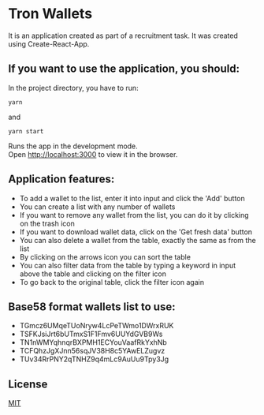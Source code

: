 # Tron Wallets

It is an application created as part of a recruitment task. It was created using Create-React-App.

## If you want to use the application, you should:

In the project directory, you have to run:

`yarn`

and

`yarn start`

Runs the app in the development mode.\
Open [http://localhost:3000](http://localhost:3000) to view it in the browser.

## Application features:

- To add a wallet to the list, enter it into input and click the 'Add' button
- You can create a list with any number of wallets
- If you want to remove any wallet from the list, you can do it by clicking on the trash icon
- If you want to download wallet data, click on the 'Get fresh data' button
- You can also delete a wallet from the table, exactly the same as from the list
- By clicking on the arrows icon you can sort the table
- You can also filter data from the table by typing a keyword in input above the table and clicking on the filter icon
- To go back to the original table, click the filter icon again

## Base58 format wallets list to use:

- TGmcz6UMqeTUoNryw4LcPeTWmo1DWrxRUK
- TSFKJsiJrt6bUTmxS1F1Fmv6UUYdGVB9Ws
- TN1nWMYqhnqrBXPMH1ECYouVaafRkYxhNb
- TCFQhzJgXJnn56sqJV38H8c5YAwELZugvz
- TUv34RrPNY2qTNHZ9q4mLc9AuUu9Tpy3Jg

## License

[MIT](https://choosealicense.com/licenses/mit/)
